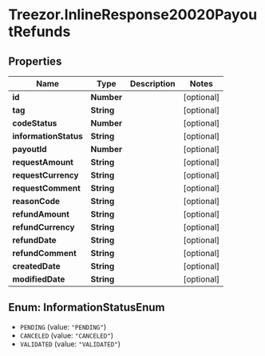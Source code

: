 # Treezor.InlineResponse20020PayoutRefunds

## Properties
Name | Type | Description | Notes
------------ | ------------- | ------------- | -------------
**id** | **Number** |  | [optional] 
**tag** | **String** |  | [optional] 
**codeStatus** | **Number** |  | [optional] 
**informationStatus** | **String** |  | [optional] 
**payoutId** | **Number** |  | [optional] 
**requestAmount** | **String** |  | [optional] 
**requestCurrency** | **String** |  | [optional] 
**requestComment** | **String** |  | [optional] 
**reasonCode** | **String** |  | [optional] 
**refundAmount** | **String** |  | [optional] 
**refundCurrency** | **String** |  | [optional] 
**refundDate** | **String** |  | [optional] 
**refundComment** | **String** |  | [optional] 
**createdDate** | **String** |  | [optional] 
**modifiedDate** | **String** |  | [optional] 

<a name="InformationStatusEnum"></a>
## Enum: InformationStatusEnum

* `PENDING` (value: `"PENDING"`)
* `CANCELED` (value: `"CANCELED"`)
* `VALIDATED` (value: `"VALIDATED"`)


